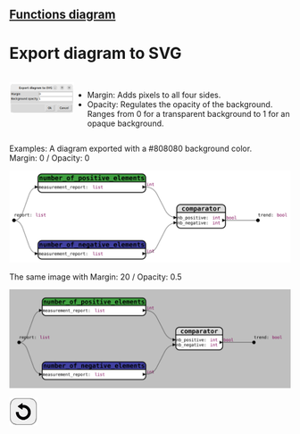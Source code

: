 ## [Functions diagram](../README.md)
# Export diagram to SVG

<br>
<div style="display:table">
  <div style="display:table-cell; vertical-align:top;">
    <img src="assets/window_export_SVG.png">
  </div>
    <div style="display:table-cell; vertical-align:top;">
    <ul>
      <li>Margin: Adds pixels to all four sides.</li>
      <li>Opacity: Regulates the opacity of the background. Ranges from 0 for a transparent background to 1 for an opaque background.</li>
    </ul>  
  </div>
</div>

Examples: A diagram exported with a #808080 background color.  
Margin: 0 / Opacity: 0

![example_export_SVG_1](assets/measurement_report_1.svg)

The same image with Margin: 20 / Opacity: 0.5

![example_export_SVG_2](assets/measurement_report_2.svg)

[![back](assets/back.png)](../README.md)
